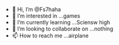 - 👋 Hi, I’m @Fs7haha
- 👀 I’m interested in ...games
- 🌱 I’m currently learning ...Sciensw high
- 💞️ I’m looking to collaborate on ...nothing
- 📫 How to reach me ...airplane

<!---
Fs7haha/Fs7haha is a ✨ special ✨ repository because its `README.md` (this file) appears on your GitHub profile.
You can click the Preview link to take a look at your changes.
--->
